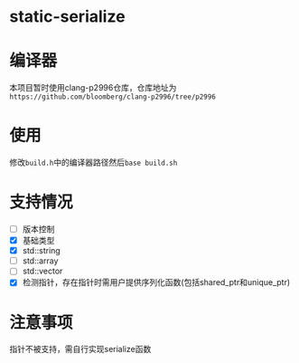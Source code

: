 # static-serialize
# 编译器
本项目暂时使用clang-p2996仓库，仓库地址为`https://github.com/bloomberg/clang-p2996/tree/p2996`

# 使用
修改`build.h`中的编译器路径然后`base build.sh`

# 支持情况  
- [ ] 版本控制
- [x] 基础类型  
- [x] std::string  
- [ ] std::array
- [ ] std::vector
- [x] 检测指针，存在指针时需用户提供序列化函数(包括shared_ptr和unique_ptr)

# 注意事项
指针不被支持，需自行实现serialize函数
